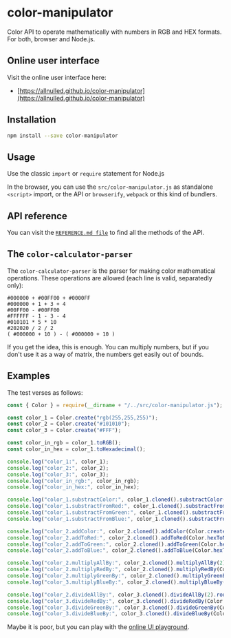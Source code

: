 # color-manipulator

Color API to operate mathematically with numbers in RGB and HEX formats. For both, browser and Node.js. 

## Online user interface

Visit the online user interface here:

- [https://allnulled.github.io/color-manipulator](https://allnulled.github.io/color-manipulator)

## Installation

```sh
npm install --save color-manipulator
```

## Usage

Use the classic `import` or `require` statement for Node.js

In the browser, you can use the `src/color-manipulator.js` as standalone `<script>` import, or the API or `browserify`, `webpack` or this kind of bundlers.

## API reference

You can visit the [`REFERENCE.md file`](./documentation/REFERENCE.md) to find all the methods of the API.

## The `color-calculator-parser`

The `color-calculator-parser` is the parser for making color mathematical operations. These operations are allowed (each line is valid, separatedly only):

```
#000000 + #00FF00 + #0000FF
#000000 + 1 + 3 + 4
#00FF00 - #00FF00
#FFFFFF - 1 - 3 - 4
#010101 * 5 * 10
#202020 / 2 / 2
( #000000 + 10 ) - ( #000000 + 10 )
```

If you get the idea, this is enough. You can multiply numbers, but if you don't use it as a way of matrix, the numbers get easily out of bounds.

## Examples

The test verses as follows:

```js
const { Color } = require(__dirname + "/../src/color-manipulator.js");

const color_1 = Color.create("rgb(255,255,255)");
const color_2 = Color.create("#101010");
const color_3 = Color.create("#FFF");

const color_in_rgb = color_1.toRGB();
const color_in_hex = color_1.toHexadecimal();

console.log("color_1:", color_1);
console.log("color_2:", color_2);
console.log("color_3:", color_3);
console.log("color_in_rgb:", color_in_rgb);
console.log("color_in_hex:", color_in_hex);

console.log("color_1.substractColor:", color_1.cloned().substractColor(Color.create("rgb(127,127,127)")));
console.log("color_1.substractFromRed:", color_1.cloned().substractFromRed(Color.hexToNumber("FF")));
console.log("color_1.substractFromGreen:", color_1.cloned().substractFromGreen(Color.hexToNumber("FF")));
console.log("color_1.substractFromBlue:", color_1.cloned().substractFromBlue(Color.hexToNumber(Color.numberToHex("200"))));

console.log("color_2.addColor:", color_2.cloned().addColor(Color.create("rgb(127,127,127)")));
console.log("color_2.addToRed:", color_2.cloned().addToRed(Color.hexToNumber("FF")));
console.log("color_2.addToGreen:", color_2.cloned().addToGreen(Color.hexToNumber("FF")));
console.log("color_2.addToBlue:", color_2.cloned().addToBlue(Color.hexToNumber(Color.numberToHex("200"))));

console.log("color_2.multiplyAllBy:", color_2.cloned().multiplyAllBy(2));
console.log("color_2.multiplyRedBy:", color_2.cloned().multiplyRedBy(Color.hexToNumber("0A")));
console.log("color_2.multiplyGreenBy:", color_2.cloned().multiplyGreenBy(Color.hexToNumber("0A")));
console.log("color_3.multiplyBlueBy:", color_2.cloned().multiplyBlueBy(Color.hexToNumber(Color.numberToHex("10"))));

console.log("color_2.divideAllBy:", color_3.cloned().divideAllBy(2).rounded());
console.log("color_3.divideRedBy:", color_3.cloned().divideRedBy(Color.hexToNumber("0A")).rounded());
console.log("color_3.divideGreenBy:", color_3.cloned().divideGreenBy(Color.hexToNumber("0A")).rounded());
console.log("color_3.divideBlueBy:", color_3.cloned().divideBlueBy(Color.hexToNumber(Color.numberToHex("10"))).rounded());
```

Maybe it is poor, but you can play with the [online UI playground](https://allnulled.github.io/color-manipulator).